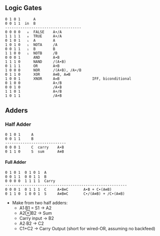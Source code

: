 Logic Gates
-----------

    0 1 0 1      A
    0 0 1 1  in  B
    -----------------------------------
    0 0 0 0   ₀  FALSE    A∙/A
    1 1 1 1   ₀  TRUE     A+/A
    0 1 0 1   ₁  A        A
    1 0 1 0   ₁  NOTA     /A
    0 0 1 1   ₁  B        B
    1 1 0 0   ₁  NOTB     /B
    0 0 0 1      AND      A∙B
    1 1 1 0      NAND     /(A∙B)
    0 1 1 1      OR       A+B
    1 0 0 0      NOR      /(A+B), /A∙/B
    0 1 1 0      XOR      A⊕B, A≠B
    1 0 0 1      XNOR     A=B               IFF, biconditional
    0 1 0 0               A∙/B
    0 0 1 0               /A∙B
    1 1 0 1               A+/B
    1 0 1 1               /A+B

Adders
------

### Half Adder

    0 1 0 1     A
    0 0 1 1     B
    ----------------------------
    0 0 0 1     C  carry    A∙B
    0 1 1 0     S  sum      A⊕B

#### Full Adder

    0 1 0 1  0 1 0 1  A
    0 0 1 1  0 0 1 1  B
    0 0 0 0  1 1 1 1  Carry
    --------------------------------------------------------
    0 0 0 1  0 1 1 1  C     A∙B⊕C       A∙B + C∙(A⊕B)
    0 1 1 0  1 0 0 1  S     A⊕B⊕C       C∙/(A⊕B) + /C∙(A⊕B)

* Make from two half adders:
  - A1∙B1 = S1 → A2
  - A2⊕B2 → Sum
  - Carry input → B2
  - A2∙B2 → C2
  - C1+C2 → Carry Output (short for wired-OR, assuming no backfeed)
